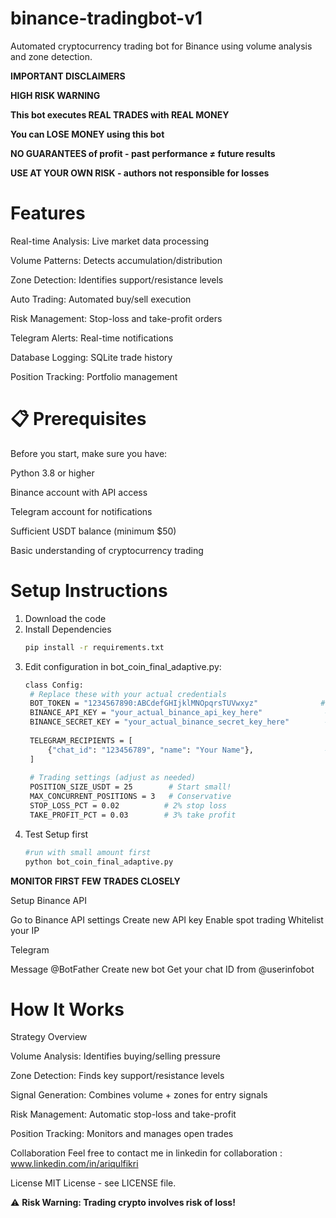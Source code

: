 # binance-tradingbot-v1
Automated cryptocurrency trading bot for Binance using volume analysis and zone detection.


 **IMPORTANT DISCLAIMERS**

**HIGH RISK WARNING**

**This bot executes REAL TRADES with REAL MONEY**

**You can LOSE MONEY using this bot**

**NO GUARANTEES of profit - past performance ≠ future results**

**USE AT YOUR OWN RISK - authors not responsible for losses**



# Features

Real-time Analysis: Live market data processing

Volume Patterns: Detects accumulation/distribution

Zone Detection: Identifies support/resistance levels

Auto Trading: Automated buy/sell execution

Risk Management: Stop-loss and take-profit orders

Telegram Alerts: Real-time notifications

Database Logging: SQLite trade history

Position Tracking: Portfolio management


# 📋 Prerequisites
Before you start, make sure you have:

Python 3.8 or higher

Binance account with API access

Telegram account for notifications

Sufficient USDT balance (minimum $50)

Basic understanding of cryptocurrency trading

# Setup Instructions
1. Download the code
2. Install Dependencies
   ```bash
   pip install -r requirements.txt
3. Edit configuration in bot_coin_final_adaptive.py:
   ```bash
   class Config:
    # Replace these with your actual credentials
    BOT_TOKEN = "1234567890:ABCdefGHIjklMNOpqrsTUVwxyz"              # From @BotFather
    BINANCE_API_KEY = "your_actual_binance_api_key_here"              # From Binance
    BINANCE_SECRET_KEY = "your_actual_binance_secret_key_here"        # From Binance
    
    TELEGRAM_RECIPIENTS = [
        {"chat_id": "123456789", "name": "Your Name"},                # Your chat ID
    ]
    
    # Trading settings (adjust as needed)
    POSITION_SIZE_USDT = 25        # Start small!
    MAX_CONCURRENT_POSITIONS = 3   # Conservative
    STOP_LOSS_PCT = 0.02          # 2% stop loss
    TAKE_PROFIT_PCT = 0.03        # 3% take profit
4. Test Setup first
   ```bash
   #run with small amount first
   python bot_coin_final_adaptive.py

**MONITOR FIRST FEW TRADES CLOSELY**

Setup
Binance API

Go to Binance API settings
Create new API key
Enable spot trading
Whitelist your IP

Telegram

Message @BotFather
Create new bot
Get your chat ID from @userinfobot

# How It Works
Strategy Overview

Volume Analysis: Identifies buying/selling pressure

Zone Detection: Finds key support/resistance levels

Signal Generation: Combines volume + zones for entry signals

Risk Management: Automatic stop-loss and take-profit

Position Tracking: Monitors and manages open trades

Collaboration
Feel free to contact me in linkedin for collaboration : www.linkedin.com/in/ariqulfikri

License
MIT License - see LICENSE file.

⚠️ **Risk Warning: Trading crypto involves risk of loss!**
